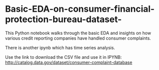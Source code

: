 # Basic-EDA-on-consumer-financial-protection-bureau-dataset-
This Python notebook walks through the basic EDA and insights on how various credit reporting companies have handled consumer complaints. 

There is another ipynb which has time series analysis.

Use the link to download the CSV file and use it in IPYNB:  http://catalog.data.gov/dataset/consumer-complaint-database
